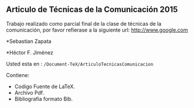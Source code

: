 ## Articulo de Técnicas de la Comunicación 2015

Trabajo realizado como parcial final de la  clase de técnicas de la comunicación, por favor refierase a la siguiente url: <http://www.google.com>


*Sebastian Zapata
 
*Héctor F. Jiménez

Usted esta en : `/Document-TeX/ArticuloTecnicasComunicacion` 

 Contiene:

- Codigo Fuente de LaTeX.
- Archivo Pdf.
- Bibliografia formato Bib.